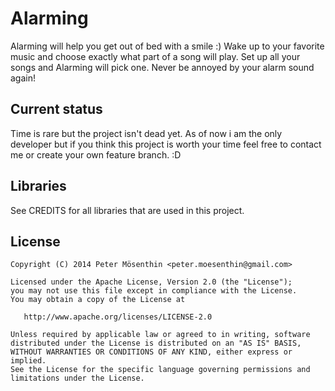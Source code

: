 Alarming
=========

Alarming will help you get out of bed with a smile :) Wake up to your favorite music and choose exactly what part of a song will play.
Set up all your songs and Alarming will pick one. Never be annoyed by your alarm sound again!

Current status
----
Time is rare but the project isn't dead yet. As of now i am the only developer but if you think this project is worth your time feel free to contact me or create your own feature branch. :D

Libraries
-----------

See CREDITS for all libraries that are used in this project.

License
-----------
```
Copyright (C) 2014 Peter Mösenthin <peter.moesenthin@gmail.com>

Licensed under the Apache License, Version 2.0 (the "License");
you may not use this file except in compliance with the License.
You may obtain a copy of the License at

   http://www.apache.org/licenses/LICENSE-2.0

Unless required by applicable law or agreed to in writing, software
distributed under the License is distributed on an "AS IS" BASIS,
WITHOUT WARRANTIES OR CONDITIONS OF ANY KIND, either express or implied.
See the License for the specific language governing permissions and
limitations under the License.
```
